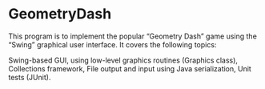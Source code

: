 # GeometryDash
This program is to implement the popular “Geometry Dash” game using the “Swing” graphical user interface.
It covers the following topics:

Swing-based GUI, using low-level graphics routines (Graphics class),
Collections framework,
File output and input using Java serialization,
Unit tests (JUnit).
